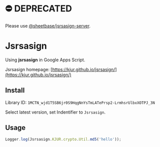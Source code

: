 # ⛔️ DEPRECATED

Please use [@sheetbase/jsrsasign-server](https://github.com/sheetbase/jsrsasign-server).

# Jsrsasign

Using **jsrsasign** in Google Apps Script.

Jsrsasign homepage: [https://kjur.github.io/jsrsasign/](https://kjur.github.io/jsrsasign/)

## Install

Library ID: ``1MCTN_wjd1T5SB6jr0S9HqgNnYsTmLATePrsp2-LrmhsrUlbxXOTPJ_3N``

Select latest version, set Indentifier to ``Jsrsasign``.

## Usage

```js
Logger.log(Jsrsasign.KJUR.crypto.Util.md5('hello'));
```
